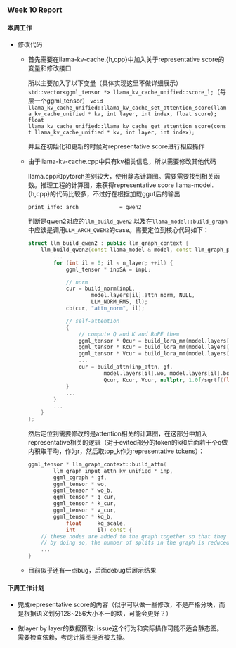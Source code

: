 ### Week 10 Report

#### 本周工作

- 修改代码
    - 首先需要在llama-kv-cache.{h,cpp}中加入关于representative score的变量和修改接口

        所以主要加入了以下变量（具体实现这里不做详细展示）
        `std::vector<ggml_tensor *> llama_kv_cache_unified::score_l;`（每层一个ggml_tensor）
        `void llama_kv_cache_unified::llama_kv_cache_set_attention_score(llama_kv_cache_unified * kv, int layer, int index, float score);`
        `float llama_kv_cache_unified::llama_kv_cache_get_attention_score(const llama_kv_cache_unified * kv, int layer, int index);`

        并且在初始化和更新的时候对representative score进行相应操作

    - 由于llama-kv-cache.cpp中只有kv相关信息，所以需要修改其他代码
    
        llama.cpp和pytorch差别较大，使用静态计算图。需要需要找到相关函数。推理工程的计算图，来获得representative score
        llama-model.{h,cpp}的代码比较多，不过好在根据加载gguf后的输出
        ```
        print_info: arch             = qwen2
        ```
        判断是qwen2对应的`llm_build_qwen2`
        以及在`llama_model::build_graph`中应该是调用`LLM_ARCH_QWEN2`的case。需要定位到核心代码如下：

        ```c++
        struct llm_build_qwen2 : public llm_graph_context {
            llm_build_qwen2(const llama_model & model, const llm_graph_params & params, ggml_cgraph * gf) : llm_graph_context(params) {
                ...
                for (int il = 0; il < n_layer; ++il) {
                    ggml_tensor * inpSA = inpL;

                    // norm
                    cur = build_norm(inpL,
                            model.layers[il].attn_norm, NULL,
                            LLM_NORM_RMS, il);
                    cb(cur, "attn_norm", il);

                    // self-attention
                    {
                        // compute Q and K and RoPE them
                        ggml_tensor * Qcur = build_lora_mm(model.layers[il].wq, cur);
                        ggml_tensor * Kcur = build_lora_mm(model.layers[il].wk, cur);
                        ggml_tensor * Vcur = build_lora_mm(model.layers[il].wv, cur);
                        ...
                        cur = build_attn(inp_attn, gf,
                                model.layers[il].wo, model.layers[il].bo,
                                Qcur, Kcur, Vcur, nullptr, 1.0f/sqrtf(float(n_embd_head)), il);
                    }
                    ...
                }
                ...
            }
        };
        ```

        然后定位到需要修改的是attention相关的计算图，在这部分中加入representative相关的逻辑（对于evited部分的token的k和后面若干个q做内积取平均，作为r，然后取top_k作为representative tokens）：

        ```C++
        ggml_tensor * llm_graph_context::build_attn(
                llm_graph_input_attn_kv_unified * inp,
                ggml_cgraph * gf,
                ggml_tensor * wo,
                ggml_tensor * wo_b,
                ggml_tensor * q_cur,
                ggml_tensor * k_cur,
                ggml_tensor * v_cur,
                ggml_tensor * kq_b,
                    float     kq_scale,
                    int       il) const {
            // these nodes are added to the graph together so that they are not reordered
            // by doing so, the number of splits in the graph is reduced
            ...
        }
        ```

    - 目前似乎还有一点bug，后面debug后展示结果

#### 下周工作计划

- 完成representative score的内容（似乎可以做一些修改，不是严格分块，而是根据语义划分128~256大小不一的块，可能会更好？）

- 做layer by layer的数据预取: issue这个行为和实际操作可能不适合静态图。需要检查依赖，考虑计算图是否被去掉。
